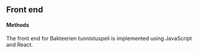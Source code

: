 ## Front end

#### Methods
The front end for Bakteerien tunnistuspeli is implemented using JavaScript and React.

